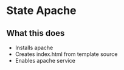 # State Apache

## What this does
- Installs apache
- Creates index.html from template source
- Enables apache service